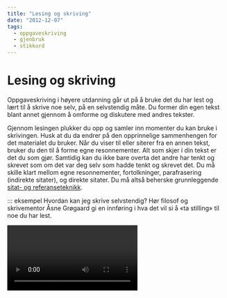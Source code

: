 ```yaml
---
title: "Lesing og skriving"
date: "2012-12-07"
tags:
  - oppgaveskriving
  - gjenbruk
  - stikkord
---
```


# Lesing og skriving

Oppgaveskriving i høyere utdanning går ut på å bruke det du har lest og lært til å skrive noe selv, på en selvstendig måte. Du former din egen tekst blant annet gjennom å omforme og diskutere med andres tekster.

Gjennom lesingen plukker du opp og samler inn momenter du kan bruke i skrivingen. Husk at du da endrer på den opprinnelige sammenhengen for det materialet du bruker. Når du viser til eller siterer fra en annen tekst, bruker du den til å forme egne resonnementer. Alt som skjer i din tekst er det du som gjør. Samtidig kan du ikke bare overta det andre har tenkt og skrevet som om det var deg selv som hadde tenkt og skrevet det. Du må skille klart mellom egne resonnementer, fortolkninger, parafrasering (indirekte sitater), og direkte sitater. Du må altså beherske grunnleggende [sitat- og referanseteknikk](/kjeldebruk/korleis-skal-ein-referere.html).

::: eksempel Hvordan kan jeg skrive selvstendig? 
Hør filosof og skrivementor Åsne Grøgaard gi en innføring i hva det vil si å «ta stilling» til noe du har lest. 

<Video id="FJKg3G-JRpg" />
::: 

## Hvordan ta gode notater? 

Mens man leser en tekst, hender det at man tenker: «Det var interessant, det visste jeg ikke, det må jeg huske på». Hvordan kan du ta med deg disse glimtene av innsikt videre i studiet? Her skal vi si litt mer om å ta notater og om andre måter du kan kombinere lesing og skriving i arbeidet ditt.

Å skrive stikkord, markere og streke under i teksten er en teknikk du kan bruke for å bli en mer aktiv leser. Men vær klar over at en tekst full av understrekninger kan gi et falskt inntrykk av at du har jobbet grundigere med teksten enn du faktisk har. Å streke under er lett; å trekke ut viktig informasjon og viktige poenger og ordne stoffet i egne notater er vanskeligere – men til gjengjeld gir det større utbytte. 

::: tip Skriv notater til det du leser i et eget dokument
Dette vil automatisk få deg til å skrive bedre og mer informative notater enn hvis du bare noterer i selve teksten. Lag gjerne korte sammendrag av det du leser.
::: 

Få tak i tekstens hovedbudskap, argumentasjon og sammenhengen teksten står i. Vent gjerne med understrekning og notering til du har lest gjennom teksten, eller til du har lest nok til at du skjønner hvilken retning teksten tar og hva den dreier seg om. (Mer om dette under [Lesemåter](/studieteknikk/lesemater.html)). Hvis du fester deg for mye ved detaljer, kan du oppleve at det blir vanskeligere å gripe helheten i teksten. Legg merke til  steder i teksten der forfatteren samler sine argumenter eller der hvor hovedpoengene kommer tydeligst til uttrykk.

Bli enig med deg selv om hvilke tegn du bruker til å markere hva med. Streker, dobbeltstreker, ringer rundt bestemte begreper, utropstegn eller kryss er eksempler på tegn man kan bruke til å markere i teksten. Når du tar frem teksten igjen, går det raskere å få øye på det viktigste.

::: tip Tenk på:
Hva du oppfatter som det viktigste, kan forandre seg. Første gang du jobber med en vanskelig tekst om et nytt emne, kan det hende at du gjetter ganske mye hva som er viktig i teksten. Det er ikke sikkert at du gjetter riktig i første omgang. Vær åpen for at du kan ha oversett noe viktig, kanskje til og med det viktigste.
:::

I løpet av en skriveprosess kan du få bruk for å gå tilbake til og lese en tekst på nytt, fordi ditt perspektiv kan ha endret seg. 
+ Kanskje forstår du argumentasjonen bedre etter å ha lest noe annet? 
+ Kanskje prosessen med å drøfte har fått deg til å stille andre spørsmål? 
+ Kanskje kan du ha nytte av teksten på en annen måte enn du først trodde fordi du har endret problemstillingen din?


## Å skrive sammendrag

Sammendrag er et veldig godt verktøy for å sette seg inn i og forstå et stoff. Når du skriver sammendrag, bør du konsentrere deg om å få fram hovedtrekk ved tekstens formål, argumentasjon og struktur. [Sammendraget skal være lojalt](/kjeldebruk/korleis-skal-ein-referere.html) overfor originalteksten. Det gjelder å fremstille problematikken og argumentasjonen i en tekst på dens egne premisser. Poenget med å skrive sammendrag er _ikke_ å kritisere synspunktene eller å belyse egne problemstillinger. Skriv sammendraget med sikte på å gjengi andres påstander og argumenter – med dine egne ord – på en slik måte at de ville kunne si: «Ja, det var det jeg mente».

Å skrive sammendrag kan være krevende, men svært nyttig når du skal skrive større oppgaver, rapporter, i undervisning og faglige diskusjoner. 

## Les og del 

Når du skriver en oppgave, er det viktig å lese gjennom den flere ganger. Vær kritisk, og still de samme spørsmålene til din egen tekst som du stiller til andres: Hva vil jeg fram til her? Gjør jeg klart rede for problemstillingen? Besvarer jeg den i løpet av oppgaven?

Akkurat som med andre tekster, er det lurt å legge den fra seg en stund for så å komme tilbake og se på den med friske øyne. Er noe uklart? Kommer det tydelig fram hva jeg vil undersøke, hva jeg vil demonstrere eller argumentere for, hva som er mine poenger og hva som er andres? 

::: oppgave Les teksten din høyt for deg selv 
Dette er en god måte å oppdage eventuelle problemer som dine lesere vil kunne støte på. Er setningene for lange? Er det mange gjentakelser? Det er lett å se seg blind på sin egen tekst, men du kan ofte _høre_ at noe kan bli bedre.
:::

La også andre lese og kommentere teksten din, gjerne både medstudenter og andre som ikke er like innforstått med tematikk og terminologi. De kan se ting ikke du ser. Når dere leser hverandres tekster, kan dere bli inspirert, men dere kan også bli oppmerksomme på svakheter og feil dere selv vil unngå. Det kan altså være nyttig både for den som leser og kommenterer og for den som får teksten sin kommentert.
